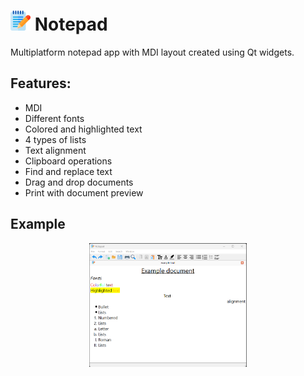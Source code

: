 # <img width="32" height="32" src="./icons/notepad.png"> Notepad
Multiplatform notepad app with MDI layout created using Qt widgets.  

## Features:
* MDI
* Different fonts
* Colored and highlighted text
* 4 types of lists
* Text alignment
* Clipboard operations
* Find and replace text
* Drag and drop documents
* Print with document preview

## Example

<p align="center">
  <img width="50%" height="50%" src="./app.png" alt="App demo">
</p>
